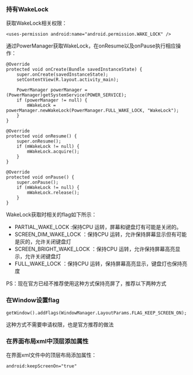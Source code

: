 ### 持有WakeLock
获取WakeLock相关权限：

    <uses-permission android:name="android.permission.WAKE_LOCK" />

通过PowerManager获取WakeLock，在onResume以及onPause执行相应操作：
   
    @Override
    protected void onCreate(Bundle savedInstanceState) {
        super.onCreate(savedInstanceState);
        setContentView(R.layout.activity_main);
 
        PowerManager powerManager = (PowerManager)getSystemService(POWER_SERVICE);
        if (powerManager != null) {
            mWakeLock = powerManager.newWakeLock(PowerManager.FULL_WAKE_LOCK, "WakeLock");
        }
    }
 
    @Override
    protected void onResume() {
        super.onResume();
        if (mWakeLock != null) {
            mWakeLock.acquire();
        }
    }
 
    @Override
    protected void onPause() {
        super.onPause();
        if (mWakeLock != null) {
            mWakeLock.release();
        }
    }

WakeLock获取时相关的flag如下所示：
- PARTIAL_WAKE_LOCK :保持CPU 运转，屏幕和键盘灯有可能是关闭的。
- SCREEN_DIM_WAKE_LOCK ：保持CPU 运转，允许保持屏幕显示但有可能是灰的，允许关闭键盘灯
- SCREEN_BRIGHT_WAKE_LOCK ：保持CPU 运转，允许保持屏幕高亮显示，允许关闭键盘灯
- FULL_WAKE_LOCK ：保持CPU 运转，保持屏幕高亮显示，键盘灯也保持亮度

PS：现在官方已经不推荐使用这种方式保持亮屏了，推荐以下两种方式

### 在Window设置flag

    getWindow().addFlags(WindowManager.LayoutParams.FLAG_KEEP_SCREEN_ON);

这种方式不需要申请权限，也是官方推荐的做法

### 在界面布局xml中顶层添加属性

在界面xml文件中的顶层布局添加属性：

    android:keepScreenOn="true"
     
